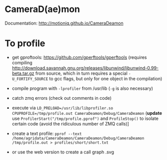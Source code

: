 # CameraD(ae)mon

Documentation: http://motioniq.github.io/CameraDeamon

# To profile
- get gproftools: https://github.com/gperftools/gperftools (requires compiling http://download.savannah.gnu.org/releases/libunwind/libunwind-0.99-beta.tar.gz from source, which in turn requires a special `-U_FORTIFY_SOURCE` to gcc flags, but only for one object in the compilation)

- compile program with `-lprofiler` from /usr/lib (`-g` is also necessary)

- catch zmq errors (check out comments in code)

- execute via `LD_PRELOAD=/usr/lib/libprofiler.so CPUPROFILE=/tmp/profile.out CameraDeamon/Debug/CameraDeamon` (**update** use `ProfilerStart("/tmp/profile.pprof")` and `ProfileStop()` to isolate certain code (avoid the ridiculous number of ZMQ calls)]

- create a text profile: `pprof --text /home/agridata/CameraDeamon/CameraDeamon/Debug/CameraDeamon /tmp/profile.out > profiles/short/short.txt`

- or use the web version to create a call graph .svg
